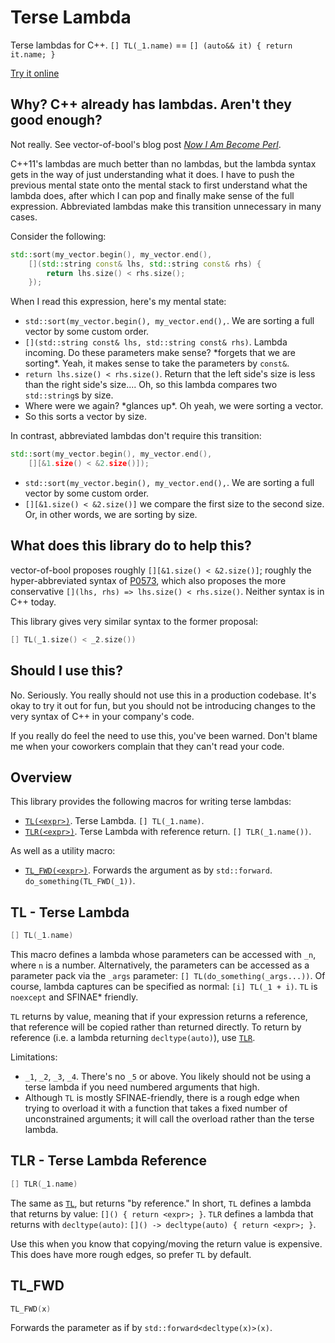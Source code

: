 # Terse Lambda

Terse lambdas for C++. `[] TL(_1.name)` == `[] (auto&& it) { return it.name; }`

[Try it online](https://godbolt.org/z/7YdxbWesa)

## Why? C++ already has lambdas. Aren't they good enough?

Not really. See vector-of-bool's blog post [*Now I Am Become Perl*][vob-perl].

C++11's lambdas are much better than no lambdas, but the lambda syntax gets in
the way of just understanding what it does. I have to push the previous mental
state onto the mental stack to first understand what the lambda does, after
which I can pop and finally make sense of the full expression. Abbreviated
lambdas make this transition unnecessary in many cases.

Consider the following:

```c++
std::sort(my_vector.begin(), my_vector.end(),
    [](std::string const& lhs, std::string const& rhs) {
        return lhs.size() < rhs.size();
    });
```

When I read this expression, here's my mental state:

* `std::sort(my_vector.begin(), my_vector.end(),`. We are sorting a full vector
  by some custom order.
* `[](std::string const& lhs, std::string const& rhs)`. Lambda incoming. Do
  these parameters make sense? \*forgets that we are sorting\*. Yeah, it makes
  sense to take the parameters by `const&`.
* `return lhs.size() < rhs.size()`. Return that the left side's size is less
  than the right side's size.... Oh, so this lambda compares two `std::string`s
  by size.
* Where were we again? \*glances up\*. Oh yeah, we were sorting a vector.
* So this sorts a vector by size.

In contrast, abbreviated lambdas don't require this transition:

```c++
std::sort(my_vector.begin(), my_vector.end(),
    [][&1.size() < &2.size()]);
```

* `std::sort(my_vector.begin(), my_vector.end(),`. We are sorting a full vector
  by some custom order.
* `[][&1.size() < &2.size()]` we compare the first size to the second size. Or,
  in other words, we are sorting by size.

## What does this library do to help this?

vector-of-bool proposes roughly `[][&1.size() < &2.size()]`; roughly the
hyper-abbreviated syntax of [P0573][P0573], which also proposes the more
conservative `[](lhs, rhs) => lhs.size() < rhs.size()`. Neither syntax is in C++
today.

This library gives very similar syntax to the former proposal:

```c++
[] TL(_1.size() < _2.size())
```

## Should I use this?

No. Seriously. You really should not use this in a production codebase. It's
okay to try it out for fun, but you should not be introducing changes to the
very syntax of C++ in your company's code.

If you really do feel the need to use this, you've been warned. Don't blame me
when your coworkers complain that they can't read your code.

## Overview

This library provides the following macros for writing terse lambdas:

* [`TL(<expr>)`][doc-TL]. Terse Lambda. `[] TL(_1.name)`.
* [`TLR(<expr>)`][doc-TLR]. Terse Lambda with reference return. `[] TLR(_1.name())`.

As well as a utility macro:

* [`TL_FWD(<expr>)`][doc-TL_FWD]. Forwards the argument as by `std::forward`.
  `do_something(TL_FWD(_1))`.

## TL - Terse Lambda

```c++
[] TL(_1.name)
```

This macro defines a lambda whose parameters can be accessed with `_n`, where
`n` is a number. Alternatively, the parameters can be accessed as a parameter
pack via the `_args` parameter: `[] TL(do_something(_args...))`.
Of course, lambda captures can be specified as normal: `[i] TL(_1 + i)`.
`TL` is `noexcept` and SFINAE\* friendly.

`TL` returns by value, meaning that if your expression returns a reference, that
reference will be copied rather than returned directly. To return by reference
(i.e. a lambda returning `decltype(auto)`), use [`TLR`][doc-TLR].

Limitations:

* `_1`, `_2`, `_3`, `_4`. There's no `_5` or above. You likely should not be
  using a terse lambda if you need numbered arguments that high.
* Although `TL` is mostly SFINAE-friendly, there is a rough edge when trying to
  overload it with a function that takes a fixed number of unconstrained
  arguments; it will call the overload rather than the terse lambda.

## TLR - Terse Lambda Reference

```c++
[] TLR(_1.name)
```

The same as [`TL`][doc-TL], but returns "by reference." In short, `TL` defines
a lambda that returns by value: `[]() { return <expr>; }`. `TLR` defines a
lambda that returns with `decltype(auto)`:
`[]() -> decltype(auto) { return <expr>; }`.

Use this when you know that copying/moving the return value is expensive.
This does have more rough edges, so prefer `TL` by default.

## TL_FWD

```c++
TL_FWD(x)
```

Forwards the parameter as if by `std::forward<decltype(x)>(x)`.

  [vob-perl]: https://vector-of-bool.github.io/2018/10/31/become-perl.html
  [P0573]: https://wg21.link/P0573

  [doc-overview]: #overview
  [doc-TL]: #tl---terse-lambda
  [doc-TLR]: #tlr---terse-lambda-reference
  [doc-TL_FWD]: #tl_fwd
